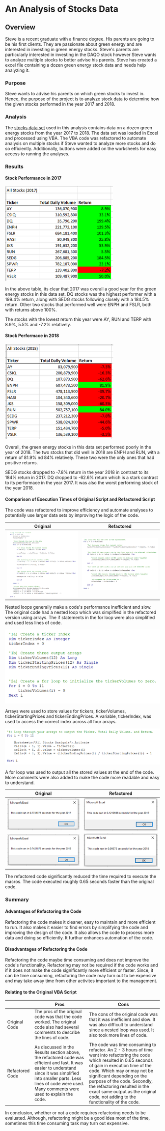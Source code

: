 # An Analysis of Stocks Data 

## Overview 

Steve is a recent graduate with a finance degree. His parents are going to be his first clients. They are passionate about green energy and are interested in investing in green energy stocks. Steve's parents are particularly interested in investing in the DAQO stock however Steve wants to analyze multiple stocks to better advise his parents. Steve has created a excel file containing a dozen green energy stock data and needs help analyzing it. 

### Purpose

Steve wants to advise his parents on which green stocks to invest in. Hence, the purpose of the project is to analyze stock data to determine how the given stocks performed in the year 2017 and 2018. 

### Analysis

The [stocks data set](VBA_Challenge.xlsm) used in this analysis contains data on a dozen green energy stocks from the year 2017 to 2018. The data set was loaded in Excel and processed using VBA. The VBA code was refactored to automate analysis on multiple stocks if Steve wanted to analyze more stocks and do so efficiently. Additionally, buttons were added on the worksheets for easy access to running the analyses.   

### Results

#### Stock Performance in 2017
![Stocks Analysis Table for 2017](Resources/Extra/AllStocksAnalysis_Table_2017.PNG)

In the above table, its clear that 2017 was overall a good year for the green energy stocks in this data set. DQ stocks was the highest performer with a 199.4% return, along with SEDG stocks following closely with a 184.5% return. Other two stocks that performed well were ENPH and FSLR, both with returns above 100%. 

The stocks with the lowest return this year were AY, RUN and TERP with 8.9%, 5.5% and -7.2% relatively. 

#### Stock Performace in 2018
![Stocks Analysis Table for 2018](Resources/Extra/AllStocksAnalysis_Table_2018.PNG)

Overall, the green energy stocks in this data set performed poorly in the year of 2018. The two stocks that did well in 2018 are ENPH and RUN, with a return of 81.9% nd 84% relatively. These two were the only ones that had positive returns. 

SEDG stocks dropped to -7.8% return in the year 2018 in contrast to its 184% return in 2017. DQ dropped to -62.6% return which is a stark contrast to its performace in the year 2017. It was also the worst performing stock of the year 2018.


#### Comparison of Execution Times of Original Script and Refactored Script

The code was refactored to improve efficiency and automate analyses to potentially use larger data sets by improving the logic of the code. 

Original | Refactored|
---------|-----------|
![Origical Code](Resources/Extra/Original_NestedLoop.PNG) | ![Refactored Code](Resources/Extra/Refactored_Loop.PNG)|



Nested loops generally make a code's performance inefficient and slow. The original code had a nested loop which was simplified in the refactored version using arrays. The if statements in the for loop were also simplified and used less lines of code. 

![Refactored Arrays](Resources/Extra/Refactored_Arrays.PNG)

Arrays were used to store values for tickers, tickerVolumes, tickerStartingPrices and tickerEndingPrices. A variable, tickerIndex, was used to access the correct index across all four arrays. 

![Refactored Output](Resources/Extra/Refactored_Output.PNG)

A for loop was used to output all the stored values at the end of the code. More comments were also added to make the code more readable and easy to understand. 


Original | Refactored
---------|-----------
![Execution Time for 2017 Analysis Using Original Script](Resources/Extra/VBA_Original_2017.PNG) |  ![Execution Time for 2017 Analysis Using Refactored Script](Resources/VBA_Challenge_2017.PNG)
![Execution Time for 2018 Analysis Using Original Script](Resources/Extra/VBA_Original_2018.PNG) |![Execution Time for 2018 Analysis Using Refactored Script](Resources/VBA_Challenge_2018.PNG)

The refactored code significantly reduced the time required to execute the macros. The code executed roughly 0.65 seconds faster than the original code. 

### Summary

#### Advantages of Refactoring the Code

Refactoring the code makes it cleaner, easy to maintain and more efficient to run. It also makes it easier to find errors by simplifying the code and improving the design of the code. It also allows the code to process more data and doing so efficiently. It furthur enhances automation of the code.   

#### Disadvantages of Refactoring the Code

Refactoring the code maybe time consuming and does not improve the code's functionality. Refactoring may not be required if the code works and if it does not make the code significantly more efficient or faster. Since, it can be time consuming, refactoring the code may turn out to be expensive and may take away time from other activites important to the management.  

#### Relating to the Original VBA Script
|       | Pros | Cons |
   |-------|------|------|
   | Original Code    |The pros of the original code was that the code worked. The original code also had several comments to describe the lines of code. |The cons of the original code was that it was inefficient and slow. It was also difficult to understand since a nested loop was used. It also took more lines of code. |
   | Refactored Code|As discussed in the Results section above, the refactored code was efficient and fast. It was easier to understand since it was simplified into smaller parts. Less lines of code were used. Many comments were used to explain the code. | The code was time consuming to refactor. An 2 - 3 hours of time went into refactoring the code which resulted in 0.65 seconds of gain in execution time of the code. Which may or may not be significant depending on the purpose of the code. Secondly, the refactoring resulted in the exact same output as the original code, not adding to the functionality of the code. 

In conclusion, whether or not a code requires refactoring needs to be evaluated. Although, refactoring might be a good idea most of the time, sometimes this time consuming task may turn out expensive.    



